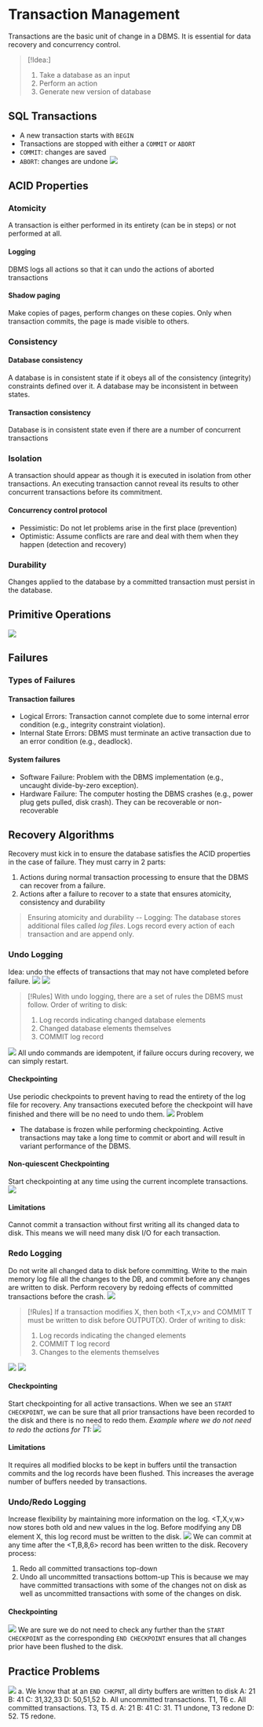 # Transaction Management
Transactions are the basic unit of change in a DBMS. It is essential for data recovery and concurrency control.
>[!Idea:]
>1. Take a database as an input
>2. Perform an action
>3. Generate new version of database
## SQL Transactions
- A new transaction starts with `BEGIN`
- Transactions are stopped with either a `COMMIT` or `ABORT`
- `COMMIT`: changes are saved
- `ABORT`: changes are undone
![](https://i.imgur.com/rc3m2AF.png)
## ACID Properties
###  Atomicity
A transaction is either performed in its entirety (can be in steps) or not performed at all.
#### Logging
DBMS logs all actions so that it can undo the actions of aborted transactions
#### Shadow paging
Make copies of pages, perform changes on these copies. Only when transaction commits, the page is made visible to others.
### Consistency
#### Database consistency
A database is in consistent state if it obeys all of the consistency (integrity) constraints defined over it. A database may be inconsistent in between states.
#### Transaction consistency
Database is in consistent state even if there are a number of concurrent transactions
### Isolation
A transaction should appear as though it is executed in isolation from other transactions. An executing transaction cannot reveal its results to other concurrent transactions before its commitment.
#### Concurrency control protocol
- Pessimistic: Do not let problems arise in the first place (prevention)
- Optimistic: Assume conflicts are rare and deal with them when they happen (detection and recovery)
### Durability
Changes applied to the database by a committed transaction must persist in the database.
## Primitive Operations
![](https://i.imgur.com/O5iaevr.png)
## Failures
### Types of Failures
#### Transaction failures
- Logical Errors: Transaction cannot complete due to some internal error condition (e.g., integrity constraint violation).
- Internal State Errors: DBMS must terminate an active transaction due to an error condition (e.g., deadlock).
#### System failures
- Software Failure: Problem with the DBMS implementation (e.g., uncaught divide-by-zero exception).
- Hardware Failure: The computer hosting the DBMS crashes (e.g., power plug gets pulled, disk crash). They can be recoverable or non-recoverable
## Recovery Algorithms
Recovery must kick in to ensure the database satisfies the ACID properties in the case of failure. They must carry in 2 parts:
1. Actions during normal transaction processing to ensure that the DBMS can recover from a failure.
2. Actions after a failure to recover to a state that ensures atomicity, consistency and durability

> Ensuring atomicity and durability -- Logging:
> The database stores additional files called *log files*. Logs record every action of each transaction and are append only.
### Undo Logging
Idea: undo the effects of transactions that may not have completed before failure.
![](https://i.imgur.com/805J1ia.png)
![](https://i.imgur.com/TECxSmC.png)
> [!Rules]
> With undo logging, there are a set of rules the DBMS must follow. Order of writing to disk:
> 1. Log records indicating changed database elements
> 2. Changed database elements themselves
> 3. COMMIT log record

![](https://i.imgur.com/9i2OUpZ.png)
All undo commands are idempotent, if failure occurs during recovery, we can simply restart.
#### Checkpointing
Use periodic checkpoints to prevent having to read the entirety of the log file for recovery. Any transactions executed before the checkpoint will have finished and there will be no need to undo them.
![](https://i.imgur.com/Z54jfvB.png)
Problem
- The database is frozen while performing checkpointing. Active transactions may take a long time to commit or abort and will result in variant performance of the DBMS.
#### Non-quiescent Checkpointing
Start checkpointing at any time using the current incomplete transactions.
![](https://i.imgur.com/3uaHcFg.png)
#### Limitations
Cannot commit a transaction without first writing all its changed data to disk. This means we will need many disk I/O for each transaction.
### Redo Logging
Do not write all changed data to disk before committing. Write to the main memory log file all the changes to the DB, and commit before any changes are written to disk. Perform recovery by redoing effects of committed transactions before the crash.
![](https://i.imgur.com/Zhule0H.png)
> [!Rules]
> If a transaction modifies X, then both <T,x,v> and COMMIT T must be written to disk before OUTPUT(X). Order of writing to disk:
> 1. Log records indicating the changed elements
> 2. COMMIT T log record
> 3. Changes to the elements themselves

![](https://i.imgur.com/WuYLOdQ.png)
![](https://i.imgur.com/RMa262e.png)
#### Checkpointing
Start checkpointing for all active transactions. When we see an `START CHECKPOINT`, we can be sure that all prior transactions have been recorded to the disk and there is no need to redo them. 
*Example where we do not need to redo the actions for T1:*
![](https://i.imgur.com/MCReHYm.png)
#### Limitations
It requires all modified blocks to be kept in buffers until the transaction commits and the log records have been flushed. This increases the average number of buffers needed by transactions.
### Undo/Redo Logging
Increase flexibility by maintaining more information on the log. <T,X,v,w> now stores both old and new values in the log. Before modifying any DB element X, this log record must be written to the disk.
![](https://i.imgur.com/3BiSNNV.png)
We can commit at any time after the <T,B,8,6> record has been written to the disk. 
Recovery process:
1. Redo all committed transactions top-down
2. Undo all uncommitted transactions bottom-up
This is because we may have committed transactions with some of the changes not on disk as well as uncommitted transactions with some of the changes on disk.
#### Checkpointing
![](https://i.imgur.com/WBdr1xt.png)
We are sure we do not need to check any further than the `START CHECKPOINT` as the corresponding `END CHECKPOINT` ensures that all changes prior have been flushed to the disk.
## Practice Problems
![](https://i.imgur.com/J2UHbco.png)
a. We know that at an `END CHKPNT`, all dirty buffers are written to disk
A: 21
B: 41
C: 31,32,33
D: 50,51,52
b. All uncommitted transactions. T1, T6
c. All committed transactions. T3, T5
d. 
A: 21
B: 41
C: 31. T1 undone, T3 redone
D: 52. T5 redone.
